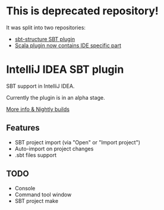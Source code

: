 This is deprecated repository!
==============================

It was split into two repositories:
* [sbt-structure SBT plugin](https://github.com/JetBrains/sbt-structure)
* [Scala plugin now contains IDE specific part](https://github.com/JetBrains/intellij-scala?source=c)


IntelliJ IDEA SBT plugin
========================

SBT support in IntelliJ IDEA.

Currently the plugin is in an alpha stage.

[More info & Nightly builds](http://blog.jetbrains.com/scala/2013/07/17/sbt-plugin-nightly-builds/)

Features
--------

* SBT project import (via "Open" or "Import project")
* Auto-import on project changes
* .sbt files support


TODO
----

* Console
* Command tool window
* SBT project make
